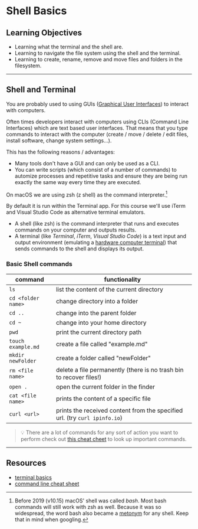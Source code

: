 # Shell Basics

## Learning Objectives

- Learning what the terminal and the shell are.
- Learning to navigate the file system using the shell and the terminal.
- Learning to create, rename, remove and move files and folders in the filesystem.

---

## Shell and Terminal

You are probably used to using GUIs ([Graphical User Interfaces](https://en.wikipedia.org/wiki/Graphical_user_interface)) to interact with computers.

Often times developers interact with computers using CLIs (Command Line Interfaces) which are text
based user interfaces. That means that you type commands to interact with the computer
(create / move / delete / edit files, install software, change system settings...).

This has the following reasons / advantages:

- Many tools don't have a GUI and can only be used as a CLI.
- You can write scripts (which consist of a number of commands) to automize processes and repetitive
  tasks and ensure they are being run exactly the same way every time they are executed.

On macOS we are using zsh (z shell) as the command interpreter.[^1]

By default it is run within the Terminal app. For this course we'll use iTerm and Visual Studio Code as alternative terminal emulators.

- A shell (like zsh) is the command interpreter that runs and executes commands on your computer and
outputs results.
- A terminal (like _Terminal_, _iTerm_, _Visual Studio Code_) is a text input and output environment (emulating a [hardware computer terminal](https://en.wikipedia.org/wiki/Computer_terminal)) that sends commands to the shell and displays its output.

### Basic Shell commands

| command            | functionality                                                              |
| ------------------ | -------------------------------------------------------------------------- |
| `ls`               | list the content of the current directory                                  |
| `cd <folder name>` | change directory into a folder                                             |
| `cd ..`            | change into the parent folder                                              |
| `cd ~`             | change into your home directory                                            |
| `pwd`              | print the current directory path                                           |
| `touch example.md` | create a file called "example.md"                                          |
| `mkdir newFolder`  | create a folder called "newFolder"                                         |
| `rm <file name>`   | delete a file permanently (there is no trash bin to recover files!)        |
| `open .`           | open the current folder in the finder                                      |
| `cat <file name>`  | prints the content of a specific file                                      |
| `curl <url>`       | prints the received content from the specified url. (try `curl ipinfo.io`) |

> 💡 There are a lot of commands for any sort of action you want to perform check out
> [this cheat cheet](https://github.com/RehanSaeed/Bash-Cheat-Sheet) to look up important commands.

---

## Resources

- [terminal basics](https://mrkaluzny.com/blog/terminal-101-getting-started-with-terminal/)
- [command line cheat sheet](https://github.com/0nn0/terminal-mac-cheatsheet#english-version)

[^1]: Before 2019 (v10.15) macOS' shell was called _bash_. Most bash commands will still work with zsh as well. Because it was so widespread, the word bash also became a [metonym](https://en.wikipedia.org/wiki/Metonymy) for any shell. Keep that in mind when googling.
